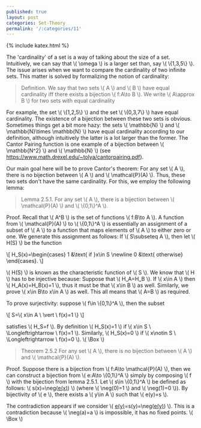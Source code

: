 ```yaml
---
published: true
layout: post
categories: Set-Theory
permalink: '/:categories/11'
---
```

{% include katex.html %}

The 'cardinality' of a set is a way of talking about the size of a set. Intuitively, we can say that \\( \omega \\) is a larger set than, say \\( \\{1,3,5\\} \\). The issue arises when we want to compare the cardinality of two infinite sets. This matter is solved by formalizing the notion of cardinality:

> Definition. We say that two sets \\( A \\) and \\( B \\) have equal cardinality iff there exists a bijection \\( f:A\to B \\). We write \\( A\approx B \\) for two sets with equal cardinality

For example, the set \\( \\{1,2,5\\} \\) and the set \\( \\{0,3,7\\} \\) have equal cardinality. The existence of a bijection between these two sets is obvious. Sometimes things get a bit more hazy: the sets \\( \mathbb{N} \\) and \\( \mathbb{N}\times \mathbb{N} \\) have equal cardinality according to our definition, although intuitively the latter is a lot larger than the former. The Cantor Pairing function is one example of a bijection between \\( \mathbb{N^2} \\) and \\( \mathbb{N} \\) (see https://www.math.drexel.edu/~tolya/cantorpairing.pdf).

Our main goal here will be to prove Cantor's theorem: For any set \\( A \\), there is no bijection between \\( A \\) and \\( \mathcal{P}(A) \\). Thus, these two sets don't have the same cardinality. For this, we employ the following lemma:

> Lemma 2.5.1. For any set \\( A \\), there is a bijection between \\( \mathcal{P}(A) \\) and \\( \\{0,1\\}^A \\).

Proof. Recall that \\( A^B \\) is the set of functions \\( f:B\to A \\). A function from \\( \mathcal{P}(A) \\) to \\( \\{0,1\\}^A \\) is essentially an assignment of a subset of \\( A \\) to a function that maps elements of \\( A \\) to either zero or one. We generate this assignment as follows: If \\( S\subseteq A \\), then let \\( H(S) \\) be the function

\\[ H_S(x)=\begin{cases} 1 &\text{ if }x\in S \newline 0 &\text{ otherwise} \end{cases}. \\]

\\( H(S) \\) is known as the characteristic function of \\( S \\). We know that \\( H \\) has to be injective because: Suppose that \\( H_A=H_B \\). If \\( x\in A \\) then \\( H_A(x)=H_B(x)=1 \\), thus it must be that \\( x\in B \\) as well. Similarly, we prove \\( x\in B\to x\in A \\) as well. This all means that \\( A=B \\) as required.

To prove surjectivity: suppose \\( f\in \\{0,1\\}^A \\), then the subset

\\[ S=\\{ x\in A \ \vert \ f(x)=1 \\} \\]

satisfies \\( H_S=f \\). By definition \\( H_S(x)=1 \\) if \\( x\in S \ \Longleftrightarrow \ f(x)=1 \\). Similarly, \\( H_S(x)=0 \\) if \\( x\notin S \ \Longleftrightarrow \ f(x)=0 \\). \\( \Box \\)

> Theorem 2.5.2 For any set \\( A \\), there is no bijection between \\( A \\) and \\( \mathcal{P}(A) \\). 

Proof. Suppose there is a bijection from \\( f:A\to \mathcal{P}(A) \\), then we can construct a bijection from \\( e:A\to \\{0,1\\}^A \\) simply by composing \\( f \\) with the bijection from lemma 2.5.1. Let \\( s\in \\{0,1\\}^A \\) be defined as follows: \\( s(x)=\neg([e(x)](x)) \\) (where \\( \neg(0)=1 \\) and \\( \neg(1)=0 \\)). By bijectivity of \\( e \\), there exists a \\( y\in A \\) such that \\( e(y)=s \\). 

The contradiction appears if we consider \\( [e(y)](y)=s(y)=\neg([e(y)](y)) \\). This is a contradiction because \\( \neg(a)=a \\) is impossible, it has no fixed points. \\( \Box \\)








